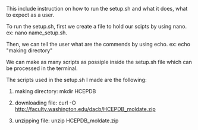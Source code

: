 This include instruction on how to run the setup.sh and what it does, what to expect as a user.

To run the setup.sh, first we create a file to hold our scipts by using nano. ex: nano name_setup.sh.

Then, we can tell the user what are the commends by using echo. ex: echo "making directory"

We can make as many scripts as possiple inside the setup.sh file which can be processed in the terminal. 

The scripts used in the setup.sh I made are the following:
1) making directory: mkdir HCEPDB

2) downloading file: curl -O http://faculty.washington.edu/dacb/HCEPDB_moldate.zip

3) unzipping file: unzip HCEPDB_moldate.zip 

 
